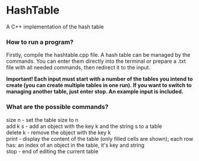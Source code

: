 # HashTable
A C++ implementation of the hash table
### How to run a program?
Firstly, compile the hashtable.cpp file. A hash table can be managed by the commands. You can enter them directly into the terminal or prepare a .txt file with all needed commands, then redirect it to the input. 
  
**Important! Each input must start with a number of the tables you intend to create (you can create multiple tables in one run). If you want to switch to managing another table, just enter stop. An example input is included.**
### What are the possible commands?
size n - set the table size to n  
add k s - add an object with the key k and the string s to a table  
delete k - remove the object with the key k  
print - display the content of the table (only filled cells are shown); each row has: an index of an object in the table, it's key and string  
stop - end of editing the current table
